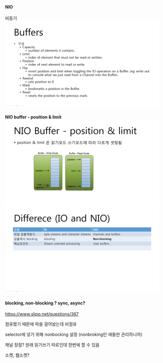 #### NIO

비동기![](/assets/nioimport.png)

#### NIO buffer - position & limit![](/assets/bufferimgimport.png)![](/assets/comparetoimport.png)

#### blocking, non-blocking ? sync, async? 

https://www.slipp.net/questions/367

점유했기 때문에 락을 걸어놨는데 비점유 



selector에 넣기 위해 nonbocking 설정 \(nonbroking인 애들만 관리하니까\)

채널 장점? 원래 읽기쓰기 따로인데 한번에 할 수 있음



소켓, 웹소켓?









